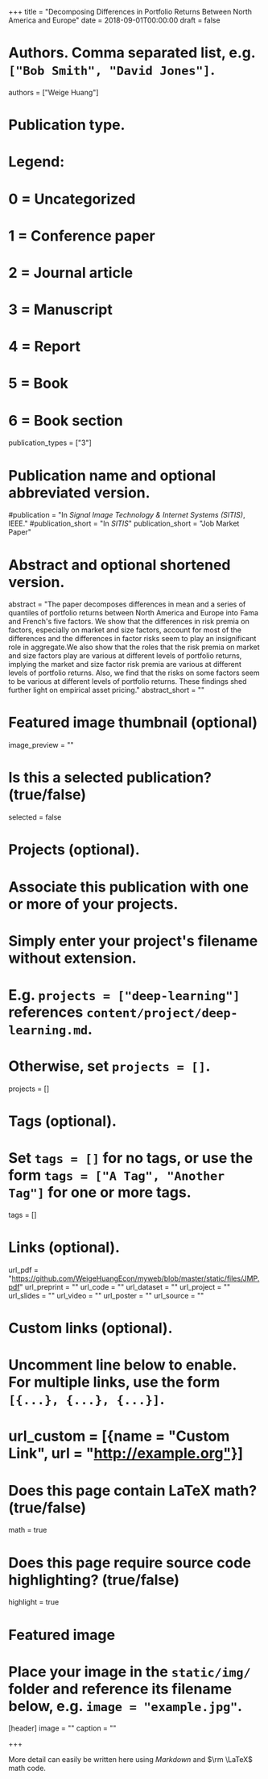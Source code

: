 +++
title = "Decomposing Differences in Portfolio Returns Between North America and Europe"
date = 2018-09-01T00:00:00
draft = false

# Authors. Comma separated list, e.g. `["Bob Smith", "David Jones"]`.
authors = ["Weige Huang"]

# Publication type.
# Legend:
# 0 = Uncategorized
# 1 = Conference paper
# 2 = Journal article
# 3 = Manuscript
# 4 = Report
# 5 = Book
# 6 = Book section
publication_types = ["3"]

# Publication name and optional abbreviated version.
#publication = "In *Signal Image Technology & Internet Systems (SITIS)*, IEEE."
#publication_short = "In *SITIS*"
publication_short = "Job Market Paper"

# Abstract and optional shortened version.
abstract = "The paper decomposes differences in mean and a series of quantiles of portfolio returns between North America and Europe into Fama and French's five factors. We show that the differences in risk premia on factors, especially on market and size factors, account for most of the differences and the differences in factor risks seem to play an insignificant role in aggregate.We also show that the roles that the risk premia on market and size factors play are various at different levels of portfolio returns, implying the market and size factor risk premia are various at different levels of portfolio returns. Also, we find that the risks on some factors seem to be various at different levels of portfolio returns. These findings shed further light on empirical asset pricing."
abstract_short = ""

# Featured image thumbnail (optional)
image_preview = ""

# Is this a selected publication? (true/false)
selected = false

# Projects (optional).
#   Associate this publication with one or more of your projects.
#   Simply enter your project's filename without extension.
#   E.g. `projects = ["deep-learning"]` references `content/project/deep-learning.md`.
#   Otherwise, set `projects = []`.
projects = []

# Tags (optional).
#   Set `tags = []` for no tags, or use the form `tags = ["A Tag", "Another Tag"]` for one or more tags.
tags = []

# Links (optional).
url_pdf = "https://github.com/WeigeHuangEcon/myweb/blob/master/static/files/JMP.pdf"
url_preprint = ""
url_code = ""
url_dataset = ""
url_project = ""
url_slides = ""
url_video = ""
url_poster = ""
url_source = ""

# Custom links (optional).
#   Uncomment line below to enable. For multiple links, use the form `[{...}, {...}, {...}]`.
# url_custom = [{name = "Custom Link", url = "http://example.org"}]

# Does this page contain LaTeX math? (true/false)
math = true

# Does this page require source code highlighting? (true/false)
highlight = true

# Featured image
# Place your image in the `static/img/` folder and reference its filename below, e.g. `image = "example.jpg"`.
[header]
image = ""
caption = ""

+++

More detail can easily be written here using *Markdown* and $\rm \LaTeX$ math code.
